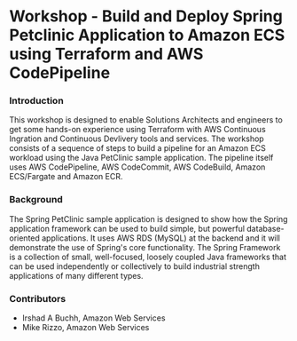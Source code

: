 # Workshop - Build and Deploy Spring Petclinic Application to Amazon ECS using Terraform and AWS CodePipeline 

### Introduction

This workshop is designed to enable Solutions Architects and engineers to get some hands-on experience using Terraform with AWS Continuous Ingration and Continuous Devlivery tools and services.  The workshop consists of a sequence of steps to build a pipeline for an Amazon ECS workload using the Java PetClinic sample application. The pipeline itself uses AWS CodePipeline, AWS CodeCommit, AWS CodeBuild, Amazon ECS/Fargate and Amazon ECR.


### Background

The Spring PetClinic sample application is designed to show how the Spring application framework can be used to build simple, but powerful database-oriented applications. It uses AWS RDS (MySQL) at the backend and it will demonstrate the use of Spring's core functionality. The Spring Framework is a collection of small, well-focused, loosely coupled Java frameworks that can be used independently or collectively to build industrial strength applications of many different types.

### Contributors

- Irshad A Buchh, Amazon Web Services
- Mike Rizzo, Amazon Web Services
